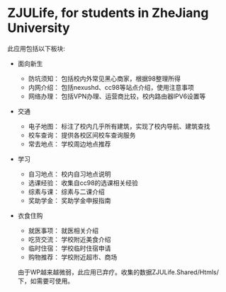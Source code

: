 # ZJULife, for students in ZheJiang University

此应用包括以下板块:

- 面向新生
  - 防坑须知： 包括校内外常见黑心商家，根据98整理所得
  - 内网介绍： 包括nexushd、cc98等站点介绍，使用注意事项
  - 网络办理： 包括VPN办理、运营商比较，校内路由器IPV6设置等
- 交通
  - 电子地图： 标注了校内几乎所有建筑，实现了校内导航、建筑查找
  - 校车查询： 提供各校区间校车查询服务
  - 常去地点： 学校周边地点推荐
- 学习
  - 自习地点： 校内自习地点说明
  - 选课经验： 收集自cc98的选课相关经验
  - 综素与课： 综素与二课介绍
  - 奖助学金： 奖助学金申报指南
- 衣食住购
  - 就医事项： 就医相关介绍
  - 吃货交流： 学校附近美食介绍
  - 临时住宿： 学校临时住宿申请
  - 购物推荐： 学校附近超市、商场
  
  由于WP越来越微弱，此应用已弃疗。收集的数据ZJULife.Shared/Htmls/下，如需要可使用。
